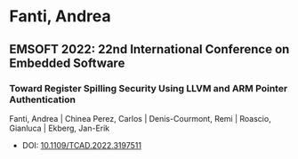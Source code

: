# Fanti, Andrea

## EMSOFT 2022: 22nd International Conference on Embedded Software

### Toward Register Spilling Security Using LLVM and ARM Pointer Authentication
Fanti, Andrea | Chinea Perez, Carlos | Denis-Courmont, Remi | Roascio, Gianluca | Ekberg, Jan-Erik
* DOI: [10.1109/TCAD.2022.3197511](https://doi.org/10.1109/TCAD.2022.3197511)

